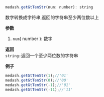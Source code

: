 ```js
medash.getGtTenStr(num: number): string
```  
数字转换成字符串,返回的字符串至少两位数以上

**参数**  
1. `num`( number ): 数字 

**返回**  
`string:`返回一个至少两位数的字符串

**例子**
```js
medash.getGtTenStr(1);//'01'
medash.getGtTenStr(0);//'00'
medash.getGtTenStr(-1);//'01'
medash.getGtTenStr(-11);//'11'
```